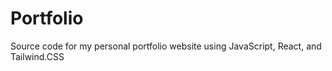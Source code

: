 # Portfolio 

Source code for my personal portfolio website using JavaScript, React, and Tailwind.CSS
